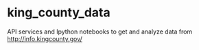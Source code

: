 # king_county_data
API services and Ipython notebooks to get and analyze data from http://info.kingcounty.gov/
